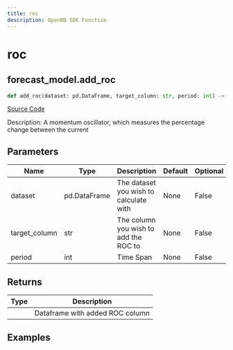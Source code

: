```yaml
---
title: roc
description: OpenBB SDK Function
---
```


# roc

## forecast_model.add_roc

```python title='openbb_terminal/forecast/forecast_model.py'
def add_roc(dataset: pd.DataFrame, target_column: str, period: int) -> DataFrame:
```
[Source Code](https://github.com/OpenBB-finance/OpenBBTerminal/tree/main/openbb_terminal/forecast/forecast_model.py#L267)

Description: A momentum oscillator, which measures the percentage change between the current

## Parameters

| Name | Type | Description | Default | Optional |
| ---- | ---- | ----------- | ------- | -------- |
| dataset | pd.DataFrame | The dataset you wish to calculate with | None | False |
| target_column | str | The column you wish to add the ROC to | None | False |
| period | int | Time Span | None | False |

## Returns

| Type | Description |
| ---- | ----------- |
|  | Dataframe with added ROC column |

## Examples

